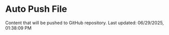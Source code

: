 # Auto Push File

Content that will be pushed to GitHub repository.
Last updated: 06/29/2025, 01:38:09 PM